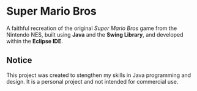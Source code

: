 # Super Mario Bros
A faithful recreation of the original *Super Mario Bros* game from the Nintendo NES, built using **Java** and the **Swing Library**, and developed within the **Eclipse IDE**.

## Notice
This project was created to stengthen my skills in Java programming and design. It is a personal project and not intended for commercial use.
